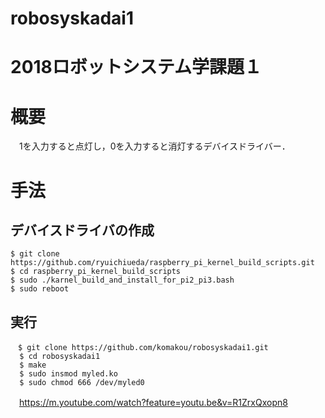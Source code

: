 # robosyskadai1
# 2018ロボットシステム学課題１
# 概要
　1を入力すると点灯し，0を入力すると消灯するデバイスドライバー．
# 手法
##  デバイスドライバの作成
```
$ git clone https://github.com/ryuichiueda/raspberry_pi_kernel_build_scripts.git
$ cd raspberry_pi_kernel_build_scripts
$ sudo ./karnel_build_and_install_for_pi2_pi3.bash
$ sudo reboot
```
## 実行
```
　$ git clone https://github.com/komakou/robosyskadai1.git
  $ cd robosyskadai1
  $ make
  $ sudo insmod myled.ko
  $ sudo chmod 666 /dev/myled0
```

　https://m.youtube.com/watch?feature=youtu.be&v=R1ZrxQxopn8
